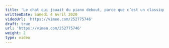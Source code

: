 ```yaml
---
title: 'Le chat qui jouait du piano debout, parce que c’est un classique'
writtenDate: Samedi 4 Avril 2020
videoUrl: 'https://vimeo.com/252775746'
draft: true
url: 'https://vimeo.com/252775746'
weight: 2
type: video
---
```

